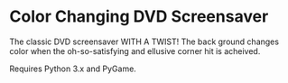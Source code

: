 # Color Changing DVD Screensaver

The classic DVD screensaver WITH A TWIST!
The back ground changes color when the oh-so-satisfying and ellusive corner hit is acheived. 

Requires Python 3.x and PyGame.